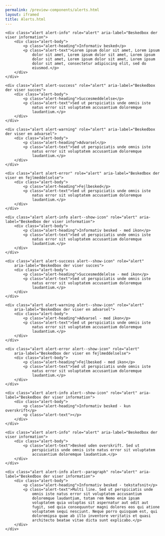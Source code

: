 ```yaml
--- 
permalink: /preview-components/alerts.html
layout: iframed 
title: Alerts.html
---
```

<div class="container">

    <div class="alert alert-info" role="alert" aria-label="Beskedbox der viser information">
        <div class="alert-body">
            <p class="alert-heading">Informativ besked</p>
            <p class="alert-text">Lorem ipsum dolor sit amet, Lorem ipsum
                dolor sit amet, Lorem ipsum dolor sit amet, Lorem ipsum
                dolor sit amet, Lorem ipsum dolor sit amet, Lorem ipsum
                dolor sit amet, consectetur adipiscing elit, sed do
                eiusmod.</p>
        </div>
    </div>

    <div class="alert alert-success" role="alert" aria-label="Beskedbox der viser succes">
        <div class="alert-body">
            <p class="alert-heading">Succesmeddelelse</p>
            <p class="alert-text">Sed ut perspiciatis unde omnis iste
                natus error sit voluptatem accusantium doloremque
                laudantium.</p>
        </div>
    </div>

    <div class="alert alert-warning" role="alert" aria-label="Beskedbox der viser en advarsel">
        <div class="alert-body">
            <p class="alert-heading">Advarsel</p>
            <p class="alert-text">Sed ut perspiciatis unde omnis iste
                natus error sit voluptatem accusantium doloremque
                laudantium.</p>
        </div>
    </div>

    <div class="alert alert-error" role="alert" aria-label="Beskedbox der viser en fejlmeddelselse">
        <div class="alert-body">
            <p class="alert-heading">Fejlbesked</p>
            <p class="alert-text">Sed ut perspiciatis unde omnis iste
                natus error sit voluptatem accusantium doloremque
                laudantium.</p>
        </div>
    </div>

    <div class="alert alert-info alert--show-icon" role="alert" aria-label="Beskedbox der viser information">
        <div class="alert-body">
            <p class="alert-heading">Informativ besked - med ikon</p>
            <p class="alert-text">Sed ut perspiciatis unde omnis iste
                natus error sit voluptatem accusantium doloremque
                laudantium.</p>
        </div>
    </div>

    <div class="alert alert-success alert--show-icon" role="alert"
        aria-label="Beskedbox der viser succes">
        <div class="alert-body">
            <p class="alert-heading">Succesmeddelelse - med ikon</p>
            <p class="alert-text">Sed ut perspiciatis unde omnis iste
                natus error sit voluptatem accusantium doloremque
                laudantium.</p>
        </div>
    </div>

    <div class="alert alert-warning alert--show-icon" role="alert"
        aria-label="Beskedbox der viser en advarsel">
        <div class="alert-body">
            <p class="alert-heading">Advarsel - med ikon</p>
            <p class="alert-text">Sed ut perspiciatis unde omnis iste
                natus error sit voluptatem accusantium doloremque
                laudantium.</p>
        </div>
    </div>

    <div class="alert alert-error alert--show-icon" role="alert"
        aria-label="Beskedbox der viser en fejlmeddelselse">
        <div class="alert-body">
            <p class="alert-heading">Fejlbesked - med ikon</p>
            <p class="alert-text">Sed ut perspiciatis unde omnis iste
                natus error sit voluptatem accusantium doloremque
                laudantium.</p>
        </div>
    </div>

    <div class="alert alert-info alert--show-icon" role="alert" aria-label="Beskedbox der viser information">
        <div class="alert-body">
            <p class="alert-heading">Informativ besked - kun overskrift</p>
            <p class="alert-text"></p>
        </div>
    </div>

    <div class="alert alert-info" role="alert" aria-label="Beskedbox der viser information">
        <div class="alert-body">
            <p class="alert-text">Besked uden overskrift. Sed ut
                perspiciatis unde omnis iste natus error sit voluptatem
                accusantium doloremque laudantium.</p>
        </div>
    </div>

    <div class="alert alert-info alert--paragraph" role="alert" aria-label="Beskedbox der viser information">
        <div class="alert-body">
            <p class="alert-heading">Informativ besked - tekstafsnit</p>
            <p class="alert-text">Multi line. Sed ut perspiciatis unde
                omnis iste natus error sit voluptatem accusantium
                doloremque laudantium, totam rem Nemo enim ipsam
                voluptatem quia voluptas sit aspernatur aut odit aut
                fugit, sed quia consequuntur magni dolores eos qui atione
                voluptatem sequi nesciunt. Neque porro quisquam est, qui
                doloremipsa quae ab illo inventore veritatis et quasi
                architecto beatae vitae dicta sunt explicabo.</p>
        </div>
    </div>

</div>